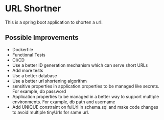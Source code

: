 # URL Shortner

This is a spring boot application to shorten a url.


## Possible Improvements

- Dockerfile
- Functional Tests
- CI/CD
- Use a better ID generation mechanism which can serve short URLs
- Add more tests
- Use a better database
- Use a better url shortening algorithm
- sensitive properties in application.properties to be managed like secrets. For example, db password
- Application properties to be managed in a better way to support multiple environments. For example, db path and username
- Add UNIQUE constraint on fulUrl in schema.sql and make code changes to avoid multiple tinyUrls for same url.


